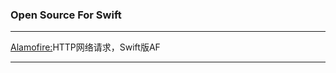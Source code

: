 ### Open Source For Swift
----------------------------------------------------------------------
[Alamofire:](https://github.com/Alamofire/Alamofire)HTTP网络请求，Swift版AF<br>

----------------------------------------------------------------------
